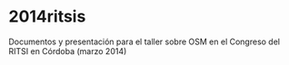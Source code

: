 2014ritsis
==========

Documentos y presentación para el taller sobre OSM en el Congreso del RITSI en Córdoba (marzo 2014)
